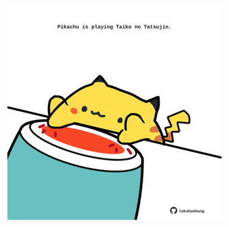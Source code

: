 <!-- built at 26/11/2024, 17:00:44 UTC -->
<p align="center">
  <img width="500" height="500" src="./ReadmeImage.svg">
</p>
